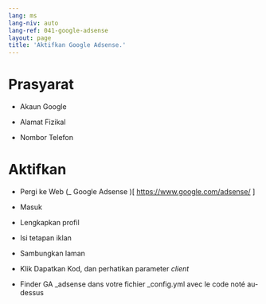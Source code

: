 ```yaml
---
lang: ms
lang-niv: auto
lang-ref: 041-google-adsense
layout: page
title: 'Aktifkan Google Adsense.'
---
```


# Prasyarat
* Akaun Google  


* Alamat Fizikal  


* Nombor Telefon  




# Aktifkan
* Pergi ke Web   (_  Google Adsense  )[  https://www.google.com/adsense/  ]  


* Masuk  


* Lengkapkan profil  


* Isi tetapan iklan  


* Sambungkan laman 


* Klik Dapatkan Kod, dan perhatikan parameter   _client_  


* Finder GA  _adsense dans votre fichier \_config.yml avec le code noté au-dessus
  

  


